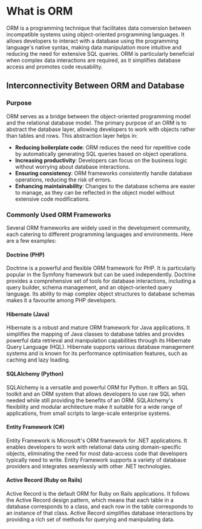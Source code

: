 # What is ORM

ORM is a programming technique that facilitates data conversion between incompatible systems using object-oriented programming languages. It allows developers to interact with a database using the programming language's native syntax, making data manipulation more intuitive and reducing the need for extensive SQL queries. ORM is particularly beneficial when complex data interactions are required, as it simplifies database access and promotes code reusability.

## Interconnectivity Between ORM and Database

### Purpose

ORM serves as a bridge between the object-oriented programming model and the relational database model. The primary purpose of an ORM is to abstract the database layer, allowing developers to work with objects rather than tables and rows. This abstraction layer helps in:

- **Reducing boilerplate code**: ORM reduces the need for repetitive code by automatically generating SQL queries based on object operations.
- **Increasing productivity**: Developers can focus on the business logic without worrying about database interactions.
- **Ensuring consistency**: ORM frameworks consistently handle database operations, reducing the risk of errors.
- **Enhancing maintainability**: Changes to the database schema are easier to manage, as they can be reflected in the object model without extensive code modifications.

### Commonly Used ORM Frameworks

Several ORM frameworks are widely used in the development community, each catering to different programming languages and environments. Here are a few examples:

#### Doctrine (PHP)

Doctrine is a powerful and flexible ORM framework for PHP. It is particularly popular in the Symfony framework but can be used independently. Doctrine provides a comprehensive set of tools for database interactions, including a query builder, schema management, and an object-oriented query language. Its ability to map complex object structures to database schemas makes it a favourite among PHP developers.

#### Hibernate (Java)

Hibernate is a robust and mature ORM framework for Java applications. It simplifies the mapping of Java classes to database tables and provides powerful data retrieval and manipulation capabilities through its Hibernate Query Language (HQL). Hibernate supports various database management systems and is known for its performance optimisation features, such as caching and lazy loading.

#### SQLAlchemy (Python)

SQLAlchemy is a versatile and powerful ORM for Python. It offers an SQL toolkit and an ORM system that allows developers to use raw SQL when needed while still providing the benefits of an ORM. SQLAlchemy's flexibility and modular architecture make it suitable for a wide range of applications, from small scripts to large-scale enterprise systems.

#### Entity Framework (C#)

Entity Framework is Microsoft's ORM framework for .NET applications. It enables developers to work with relational data using domain-specific objects, eliminating the need for most data-access code that developers typically need to write. Entity Framework supports a variety of database providers and integrates seamlessly with other .NET technologies.

#### Active Record (Ruby on Rails)

Active Record is the default ORM for Ruby on Rails applications. It follows the Active Record design pattern, which means that each table in a database corresponds to a class, and each row in the table corresponds to an instance of that class. Active Record simplifies database interactions by providing a rich set of methods for querying and manipulating data.